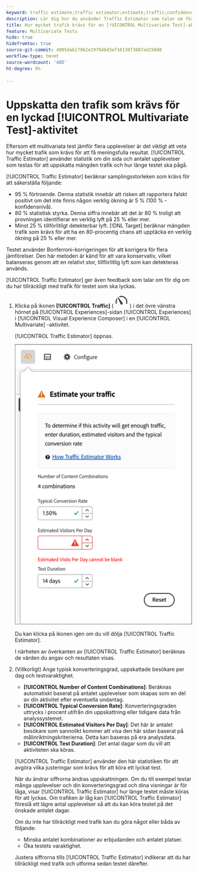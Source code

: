 ```yaml
---
keyword: traffic estimate;traffic estimator;estimate;traffic;confidence;statistical power;lift;bonferroni;conversion rate;visitors per day;duration
description: Lär dig hur du använder Traffic Estimator som talar om för dig om du har tillräckligt med trafik för din  [!DNL Adobe Target] [!UICONTROL Multivariate Test]-aktivitet för att lyckas.
title: Hur mycket trafik krävs för en [!UICONTROL Multivariate Test]-aktivitet (MVT)?
feature: Multivariate Tests
hide: true
hidefromtoc: true
source-git-commit: 4805da617962e29794bd3af16138f3887ad250d0
workflow-type: tm+mt
source-wordcount: '485'
ht-degree: 0%

---
```


# Uppskatta den trafik som krävs för en lyckad [!UICONTROL Multivariate Test]-aktivitet

Eftersom ett multivariata test jämför flera upplevelser är det viktigt att veta hur mycket trafik som krävs för att få meningsfulla resultat. [!UICONTROL Traffic Estimator] använder statistik om din sida och antalet upplevelser som testas för att uppskatta mängden trafik och hur länge testet ska pågå.

[!UICONTROL Traffic Estimator] beräknar samplingsstorleken som krävs för att säkerställa följande:

* 95 % förtroende. Denna statistik innebär att risken att rapportera falskt positivt om det inte finns någon verklig ökning är 5 % (100 % - konfidensnivå).
* 80 % statistisk styrka. Denna siffra innebär att det är 80 % troligt att provningen identifierar en verklig lyft på 25 % eller mer.
* Minst 25 % tillförlitligt detekterbar lyft. [!DNL Target] beräknar mängden trafik som krävs för att ha en 80-procentig chans att upptäcka en verklig ökning på 25 % eller mer.

Testet använder Bonferroni-korrigeringen för att korrigera för flera jämförelser. Den här metoden är känd för att vara konservativ, vilket balanseras genom att en relativt stor, tillförlitlig lyft som kan detekteras används.

[!UICONTROL Traffic Estimator] ger även feedback som talar om för dig om du har tillräckligt med trafik för testet som ska lyckas.

1. Klicka på ikonen **[!UICONTROL Traffic]** ( ![Trafikberäkning](/help/main/assets/icons/Gauge2.svg) ) i det övre vänstra hörnet på [!UICONTROL Experiences]-sidan [!UICONTROL Experiences] i [!UICONTROL Visual Experience Composer] i en [!UICONTROL Multivariate] -aktivitet.

   [!UICONTROL Traffic Estimator] öppnas.

   ![Användargränssnittet för trafikberäkning](/help/main/c-activities/c-multivariate-testing/t-create-multivariate-test/assets/mvt-est.png)

   Du kan klicka på ikonen igen om du vill dölja [!UICONTROL Traffic Estimator].

   I närheten av överkanten av [!UICONTROL Traffic Estimator] beräknas de värden du angav och resultaten visas.

1. (Villkorligt) Ange typisk konverteringsgrad, uppskattade besökare per dag och testvaraktighet.

   * **[!UICONTROL Number of Content Combinations]**: Beräknas automatiskt baserat på antalet upplevelser som skapas som en del av din aktivitet efter eventuella undantag.
   * **[!UICONTROL Typical Conversion Rate]**: Konverteringsgraden uttrycks i procent utifrån din uppskattning eller tidigare data från analyssystemet.
   * **[!UICONTROL Estimated Visitors Per Day]**: Det här är antalet besökare som sannolikt kommer att visa den här sidan baserat på målinriktningskriterierna. Detta kan baseras på era analysdata.
   * **[!UICONTROL Test Duration]**: Det antal dagar som du vill att aktiviteten ska köras.

   [!UICONTROL Traffic Estimator] använder den här statistiken för att avgöra vilka justeringar som krävs för att köra ett lyckat test.

   När du ändrar siffrorna ändras uppskattningen. Om du till exempel testar många upplevelser och din konverteringsgrad och dina visningar är för låga, visar [!UICONTROL Traffic Estimator] hur länge testet måste köras för att lyckas. Om trafiken är låg kan [!UICONTROL Traffic Estimator] föreslå ett lägre antal upplevelser så att du kan köra testet på det önskade antalet dagar.

   Om du inte har tillräckligt med trafik kan du göra något eller båda av följande:

   * Minska antalet kombinationer av erbjudanden och antalet platser.
   * Öka testets varaktighet.

   Justera siffrorna tills [!UICONTROL Traffic Estimator] indikerar att du har tillräckligt med trafik och utforma sedan testet därefter.
